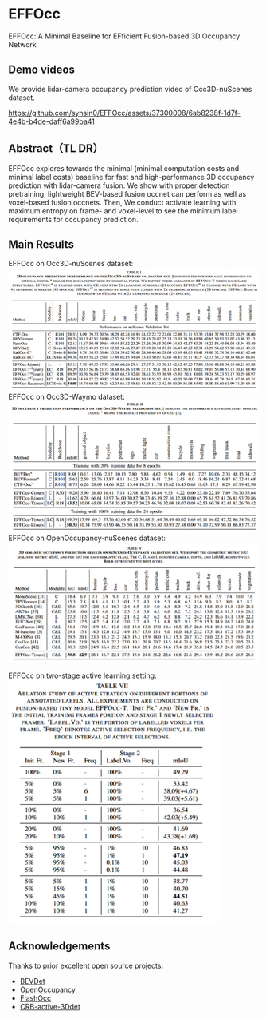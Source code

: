 # EFFOcc
EFFOcc: A Minimal Baseline for EFficient Fusion-based 3D Occupancy Network

## Demo videos
We provide lidar-camera occupancy prediction video of Occ3D-nuScenes dataset. 

https://github.com/synsin0/EFFOcc/assets/37300008/6ab8238f-1d7f-4e4b-b4de-daff6a99ba41


## Abstract（TL DR）
EFFOcc explores towards the minimal (minimal computation costs and minimal label costs) baseline for fast and high-performance 3D occupancy prediction with lidar-camera fusion. We show with proper detection pretraining, lightweight BEV-based fusion occnet can perform as well as voxel-based fusion occnets. Then, We conduct activate learning with maximum entropy on frame- and voxel-level to see the minimum label requirements for occupancy prediction.

## Main Results
EFFOcc on Occ3D-nuScenes dataset:
![teaser](assets/effocc_occ3d_nuscenes.png)
EFFOcc on Occ3D-Waymo dataset:
![teaser](assets/effocc_occ3d_waymo.png)
EFFOcc on OpenOccupancy-nuScenes dataset:
![teaser](assets/effocc_openoccupancy.png)

EFFOcc on two-stage active learning setting:
![teaser](assets/effocc_activate_learning.png)



## Acknowledgements
Thanks to prior excellent open source projects:

- [BEVDet](https://github.com/HuangJunJie2017/BEVDet)
- [OpenOccupancy](https://github.com/JeffWang987/OpenOccupancy.git)
- [FlashOcc](https://github.com/Yzichen/FlashOCC)
- [CRB-active-3Ddet](https://github.com/Luoyadan/CRB-active-3Ddet)

